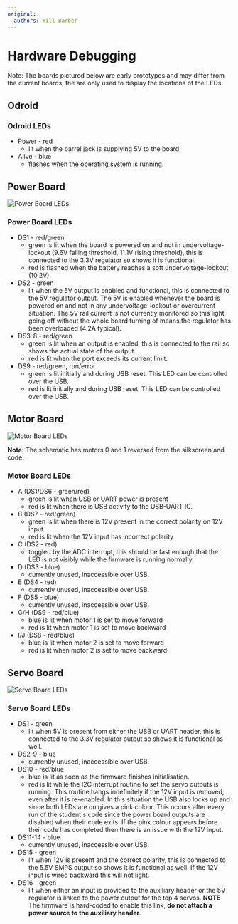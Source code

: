 ```yaml
---
original:
  authors: Will Barber
---
```

# Hardware Debugging

Note: The boards pictured below are early prototypes and may differ from the current boards, the are only used to display the locations of the LEDs.

## Odroid

### Odroid LEDs

- Power - red
    - lit when the barrel jack is supplying 5V to the board.
- Alive - blue
    - flashes when the operating system is running.

## Power Board

![Power Board LEDs](https://raw.githubusercontent.com/srobo/power-v4-hw/master/test/figure1.png)

### Power Board LEDs

- DS1 - red/green
    - green is lit when the board is powered on and not in undervoltage-lockout (9.6V falling threshold, 11.1V rising threshold), this is connected to the 3.3V regulator so shows it is functional.
    - red is flashed when the battery reaches a soft undervoltage-lockout (10.2V).
- DS2 - green
    - lit when the 5V output is enabled and functional, this is connected to the 5V regulator output. The 5V is enabled whenever the board is powered on and not in any undervoltage-lockout or overcurrent situation. The 5V rail current is not currently monitored so this light going off without the whole board turning of means the regulator has been overloaded (4.2A typical).
- DS3-8 - red/green
    - green is lit when an output is enabled, this is connected to the rail so shows the actual state of the output.
    - red is lit when the port exceeds its current limit.
- DS9 - red/green, run/error
    - green is lit initially and during USB reset. This LED can be controlled over the USB.
    - red is lit initially and during USB reset. This LED can be controlled over the USB.

## Motor Board

![Motor Board LEDs](https://raw.githubusercontent.com/srobo/motor-v4-hw/master/test/led_diagram.jpg)

__Note:__ The schematic has motors 0 and 1 reversed from the silkscreen and code.

### Motor Board LEDs

- A (DS1/DS6 - green/red)
    - green is lit when USB or UART power is present
    - red is lit when there is USB activity to the USB-UART IC.
- B (DS7 - red/green)
    - green is lit when there is 12V present in the correct polarity on 12V input
    - red is lit when the 12V input has incorrect polarity
- C (DS2 - red)
    - toggled by the ADC interrupt, this should be fast enough that the LED is not visibly while the firmware is running normally.
- D (DS3 - blue)
    - currently unused, inaccessible over USB.
- E (DS4 - red)
    - currently unused, inaccessible over USB.
- F (DS5 - blue)
    - currently unused, inaccessible over USB.
- G/H (DS9 - red/blue)
    - blue is lit when motor 1 is set to move forward
    - red is lit when motor 1 is set to move backward
- I/J (DS8 - red/blue)
    - blue is lit when motor 2 is set to move forward
    - red is lit when motor 2 is set to move backward

## Servo Board

![Servo Board LEDs](https://raw.githubusercontent.com/srobo/servo-v4-hw/master/test/figure1.png)

### Servo Board LEDs

- DS1 - green
    - lit when 5V is present from either the USB or UART header, this is connected to the 3.3V regulator output so shows it is functional as well.
- DS2-9 - blue
    - currently unused, inaccessible over USB.
- DS10 - red/blue
    - blue is lit as soon as the firmware finishes initialisation.
    - red is lit while the I2C interrupt routine to set the servo outputs is running. This routine hangs indefinitely if the 12V input is removed, even after it is re-enabled. In this situation the USB also locks up and since both LEDs are on gives a pink colour. This occurs after every run of the student's code since the power board outputs are disabled when their code exits. If the pink colour appears before their code has completed then there is an issue with the 12V input.
- DS11-14 - blue
    - currently unused, inaccessible over USB.
- DS15 - green
    - lit when 12V is present and the correct polarity, this is connected to the 5.5V SMPS output so shows it is functional as well. If the 12V input is wired backward this will not light.
- DS16 - green
    - lit when either an input is provided to the auxiliary header or the 5V regulator is linked to the power output for the top 4 servos. __NOTE__ The firmware is hard-coded to enable this link, __do not attach a power source to the auxiliary header__.
